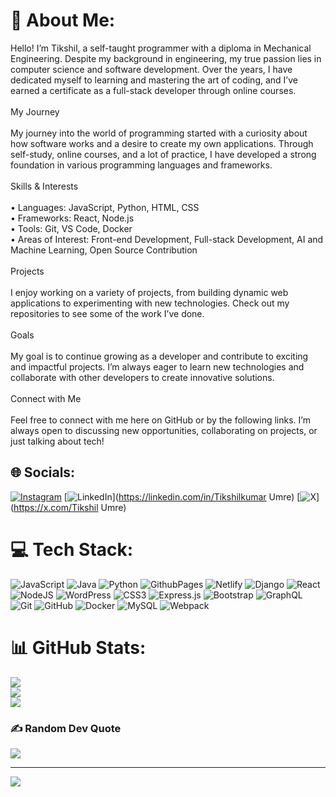 # 💫 About Me:
Hello! I’m Tikshil, a self-taught programmer with a diploma in Mechanical Engineering. Despite my background in engineering, my true passion lies in computer science and software development. Over the years, I have dedicated myself to learning and mastering the art of coding, and I’ve earned a certificate as a full-stack developer through online courses.<br><br>My Journey<br><br>My journey into the world of programming started with a curiosity about how software works and a desire to create my own applications. Through self-study, online courses, and a lot of practice, I have developed a strong foundation in various programming languages and frameworks.<br><br>Skills & Interests<br><br>	•	Languages: JavaScript, Python, HTML, CSS<br>	•	Frameworks: React, Node.js<br>	•	Tools: Git, VS Code, Docker<br>	•	Areas of Interest: Front-end Development, Full-stack Development, AI and Machine Learning, Open Source Contribution<br><br>Projects<br><br>I enjoy working on a variety of projects, from building dynamic web applications to experimenting with new technologies. Check out my repositories to see some of the work I’ve done.<br><br>Goals<br><br>My goal is to continue growing as a developer and contribute to exciting and impactful projects. I’m always eager to learn new technologies and collaborate with other developers to create innovative solutions.<br><br>Connect with Me<br><br>Feel free to connect with me here on GitHub or by the following links. I’m always open to discussing new opportunities, collaborating on projects, or just talking about tech!<br>


## 🌐 Socials:
[![Instagram](https://img.shields.io/badge/Instagram-%23E4405F.svg?logo=Instagram&logoColor=white)](https://instagram.com/tixxhil) [![LinkedIn](https://img.shields.io/badge/LinkedIn-%230077B5.svg?logo=linkedin&logoColor=white)](https://linkedin.com/in/Tikshilkumar Umre) [![X](https://img.shields.io/badge/X-black.svg?logo=X&logoColor=white)](https://x.com/Tikshil Umre) 

# 💻 Tech Stack:
![JavaScript](https://img.shields.io/badge/javascript-%23323330.svg?style=for-the-badge&logo=javascript&logoColor=%23F7DF1E) ![Java](https://img.shields.io/badge/java-%23ED8B00.svg?style=for-the-badge&logo=openjdk&logoColor=white) ![Python](https://img.shields.io/badge/python-3670A0?style=for-the-badge&logo=python&logoColor=ffdd54) ![GithubPages](https://img.shields.io/badge/github%20pages-121013?style=for-the-badge&logo=github&logoColor=white) ![Netlify](https://img.shields.io/badge/netlify-%23000000.svg?style=for-the-badge&logo=netlify&logoColor=#00C7B7) ![Django](https://img.shields.io/badge/django-%23092E20.svg?style=for-the-badge&logo=django&logoColor=white) ![React](https://img.shields.io/badge/react-%2320232a.svg?style=for-the-badge&logo=react&logoColor=%2361DAFB) ![NodeJS](https://img.shields.io/badge/node.js-6DA55F?style=for-the-badge&logo=node.js&logoColor=white) ![WordPress](https://img.shields.io/badge/WordPress-%23117AC9.svg?style=for-the-badge&logo=WordPress&logoColor=white) ![CSS3](https://img.shields.io/badge/css3-%231572B6.svg?style=for-the-badge&logo=css3&logoColor=white) ![Express.js](https://img.shields.io/badge/express.js-%23404d59.svg?style=for-the-badge&logo=express&logoColor=%2361DAFB) ![Bootstrap](https://img.shields.io/badge/bootstrap-%238511FA.svg?style=for-the-badge&logo=bootstrap&logoColor=white) ![GraphQL](https://img.shields.io/badge/-GraphQL-E10098?style=for-the-badge&logo=graphql&logoColor=white) ![Git](https://img.shields.io/badge/git-%23F05033.svg?style=for-the-badge&logo=git&logoColor=white) ![GitHub](https://img.shields.io/badge/github-%23121011.svg?style=for-the-badge&logo=github&logoColor=white) ![Docker](https://img.shields.io/badge/docker-%230db7ed.svg?style=for-the-badge&logo=docker&logoColor=white) ![MySQL](https://img.shields.io/badge/mysql-4479A1.svg?style=for-the-badge&logo=mysql&logoColor=white) ![Webpack](https://img.shields.io/badge/webpack-%238DD6F9.svg?style=for-the-badge&logo=webpack&logoColor=black)
# 📊 GitHub Stats:
![](https://github-readme-stats.vercel.app/api?username=tiksh09&theme=tokyonight&hide_border=true&include_all_commits=true&count_private=false)<br/>
![](https://github-readme-streak-stats.herokuapp.com/?user=tiksh09&theme=tokyonight&hide_border=true)<br/>
![](https://github-readme-stats.vercel.app/api/top-langs/?username=tiksh09&theme=tokyonight&hide_border=true&include_all_commits=true&count_private=false&layout=compact)

### ✍️ Random Dev Quote
![](https://quotes-github-readme.vercel.app/api?type=horizontal&theme=tokyonight)

---
[![](https://visitcount.itsvg.in/api?id=tiksh09&icon=4&color=1)](https://visitcount.itsvg.in)
